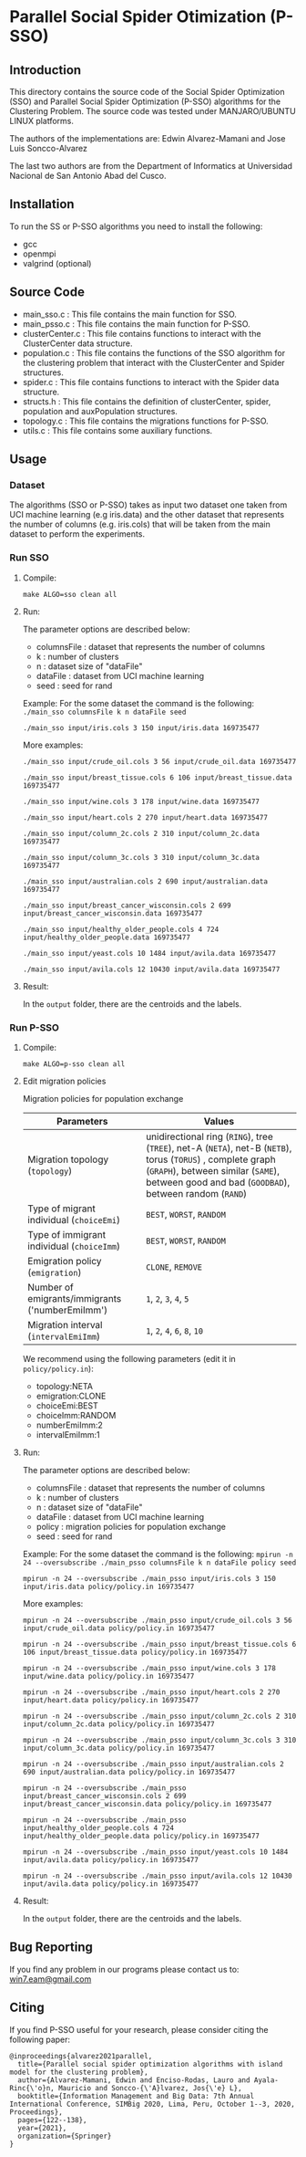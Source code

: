 # Parallel Social Spider Otimization (P-SSO)


## Introduction

This directory contains the source code of the Social Spider Optimization (SSO) and Parallel Social Spider Optimization (P-SSO) algorithms for the Clustering Problem. The source code was tested under MANJARO/UBUNTU LINUX platforms.

The authors of the implementations are: Edwin Alvarez-Mamani and Jose Luis Soncco-Alvarez

The last two authors are from the Department of Informatics at Universidad Nacional de San Antonio Abad del Cusco.

## Installation

To run the SS or P-SSO algorithms you need to install the following:
- gcc
- openmpi
- valgrind (optional)

## Source Code

- main_sso.c 		: 	This file contains the main function for SSO.
- main_psso.c 		: 	This file contains the main function for P-SSO.
- clusterCenter.c   :  	This file contains functions to interact with the ClusterCenter data structure.
- population.c      :   This file contains the functions of the SSO algorithm for the clustering problem  that interact with the ClusterCenter and Spider structures.
- spider.c     		: 	This file contains functions to interact with the Spider data structure.
- structs.h        	:	This file contains the definition of clusterCenter, spider, population and auxPopulation structures.
- topology.c        :   This file contains the migrations functions for P-SSO.
- utils.c 	        :   This file contains some auxiliary functions.

## Usage

### Dataset

The algorithms (SSO or P-SSO) takes as input two dataset one taken from UCI machine learning (e.g iris.data) and the other dataset that represents the number of columns (e.g. iris.cols) that will be taken from the main dataset to perform the experiments.

### Run SSO

1. Compile: 
    ```
    make ALGO=sso clean all
    ```

2. Run:

    The parameter options are described below:

    - columnsFile	:	dataset that represents the number of columns
    - k				:	number of clusters
    - n 			:	dataset size of "dataFile"
    - dataFile		:	dataset from UCI machine learning
    - seed			:	seed for rand

    Example: For the some dataset the command is the following: `./main_sso columnsFile k n dataFile seed`
    ```
    ./main_sso input/iris.cols 3 150 input/iris.data 169735477
    ```
    More examples:

    ```
    ./main_sso input/crude_oil.cols 3 56 input/crude_oil.data 169735477
    ```
    ```
    ./main_sso input/breast_tissue.cols 6 106 input/breast_tissue.data 169735477
    ```
    ```
    ./main_sso input/wine.cols 3 178 input/wine.data 169735477
    ```
    ```
    ./main_sso input/heart.cols 2 270 input/heart.data 169735477
    ```
    ```
    ./main_sso input/column_2c.cols 2 310 input/column_2c.data 169735477
    ```
    ```
    ./main_sso input/column_3c.cols 3 310 input/column_3c.data 169735477
    ```
    ```
    ./main_sso input/australian.cols 2 690 input/australian.data 169735477
    ```
    ```
    ./main_sso input/breast_cancer_wisconsin.cols 2 699 input/breast_cancer_wisconsin.data 169735477
    ```
    ```
    ./main_sso input/healthy_older_people.cols 4 724 input/healthy_older_people.data 169735477
    ```
    ```
    ./main_sso input/yeast.cols 10 1484 input/avila.data 169735477
    ```
    ```
    ./main_sso input/avila.cols 12 10430 input/avila.data 169735477
    ```

3. Result: 

    In the `output` folder, there are the centroids and the labels.

### Run P-SSO

1. Compile: 
    ```
    make ALGO=p-sso clean all
    ```

2. Edit migration policies

    Migration policies for population exchange

    | Parameters  | Values |
    | ------------- | ------------- |
    | Migration topology (`topology`)  | unidirectional ring (`RING`), tree (`TREE`), net-A (`NETA`), net-B (`NETB`), torus (`TORUS`) , complete graph (`GRAPH`), between similar (`SAME`), between good and bad (`GOODBAD`), between random (`RAND`)  |
    | Type of migrant individual (`choiceEmi`)  | `BEST`, `WORST`, `RANDOM`  |
    | Type of immigrant individual (`choiceImm`)  | `BEST`, `WORST`, `RANDOM`  |
    | Emigration policy (`emigration`)  | `CLONE`, `REMOVE`  |
    | Number of emigrants/immigrants ('numberEmiImm')  | `1`, `2`, `3`, `4`, `5`  |
    | Migration interval (`intervalEmiImm`)   | `1`, `2`, `4`, `6`, `8`, `10`  |


    We recommend using the following parameters (edit it in `policy/policy.in`):

    - topology:NETA
    - emigration:CLONE
    - choiceEmi:BEST
    - choiceImm:RANDOM
    - numberEmiImm:2
    - intervalEmiImm:1

3. Run:

    The parameter options are described below:

    - columnsFile	:	dataset that represents the number of columns
    - k				:	number of clusters
    - n 			:	dataset size of "dataFile"
    - dataFile		:	dataset from UCI machine learning
    - policy        :   migration policies for population exchange
    - seed			:	seed for rand

    Example: For the some dataset the command is the following: `mpirun -n 24 --oversubscribe ./main_psso columnsFile k n dataFile policy seed`
    ```
    mpirun -n 24 --oversubscribe ./main_psso input/iris.cols 3 150 input/iris.data policy/policy.in 169735477
    ```
    More examples:

    ```
    mpirun -n 24 --oversubscribe ./main_psso input/crude_oil.cols 3 56 input/crude_oil.data policy/policy.in 169735477
    ```
    ```
    mpirun -n 24 --oversubscribe ./main_psso input/breast_tissue.cols 6 106 input/breast_tissue.data policy/policy.in 169735477
    ```
    ```
    mpirun -n 24 --oversubscribe ./main_psso input/wine.cols 3 178 input/wine.data policy/policy.in 169735477
    ```
    ```
    mpirun -n 24 --oversubscribe ./main_psso input/heart.cols 2 270 input/heart.data policy/policy.in 169735477
    ```
    ```
    mpirun -n 24 --oversubscribe ./main_psso input/column_2c.cols 2 310 input/column_2c.data policy/policy.in 169735477
    ```
    ```
    mpirun -n 24 --oversubscribe ./main_psso input/column_3c.cols 3 310 input/column_3c.data policy/policy.in 169735477
    ```
    ```
    mpirun -n 24 --oversubscribe ./main_psso input/australian.cols 2 690 input/australian.data policy/policy.in 169735477
    ```
    ```
    mpirun -n 24 --oversubscribe ./main_psso input/breast_cancer_wisconsin.cols 2 699 input/breast_cancer_wisconsin.data policy/policy.in 169735477
    ```
    ```
    mpirun -n 24 --oversubscribe ./main_psso input/healthy_older_people.cols 4 724 input/healthy_older_people.data policy/policy.in 169735477
    ```
    ```
    mpirun -n 24 --oversubscribe ./main_psso input/yeast.cols 10 1484 input/avila.data policy/policy.in 169735477
    ```
    ```
    mpirun -n 24 --oversubscribe ./main_psso input/avila.cols 12 10430 input/avila.data policy/policy.in 169735477
    ```

3. Result: 

    In the `output` folder, there are the centroids and the labels.

## Bug Reporting

If you find any problem in our programs please contact us to: 
win7.eam@gmail.com

## Citing

If you find P-SSO useful for your research, please consider citing the following paper:

```
@inproceedings{alvarez2021parallel,
  title={Parallel social spider optimization algorithms with island model for the clustering problem},
  author={Alvarez-Mamani, Edwin and Enciso-Rodas, Lauro and Ayala-Rinc{\'o}n, Mauricio and Soncco-{\'A}lvarez, Jos{\'e} L},
  booktitle={Information Management and Big Data: 7th Annual International Conference, SIMBig 2020, Lima, Peru, October 1--3, 2020, Proceedings},
  pages={122--138},
  year={2021},
  organization={Springer}
}
```
